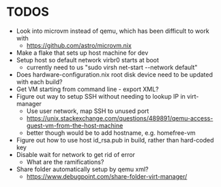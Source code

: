 TODOS
=====

* Look into microvm instead of qemu, which has been difficult to work with
  * https://github.com/astro/microvm.nix
* Make a flake that sets up host machine for dev
* Setup host so default network virbr0 starts at boot
  * currently need to us "sudo virsh net-start --network default"
* Does hardware-configuration.nix root disk device need to be updated with each build?
* Get VM starting from command line - export XML?
* Figure out way to setup SSH without needing to lookup IP in virt-manager
  * Use user network, map SSH to unused port
  * https://unix.stackexchange.com/questions/489891/qemu-access-guest-vm-from-the-host-machine
  * better though would be to add hostname, e.g. homefree-vm
* Figure out how to use host id_rsa.pub in build, rather than hard-coded key
* Disable wait for network to get rid of error
  * What are the ramifications?
* Share folder automatically setup by qemu xml?
  * https://www.debugpoint.com/share-folder-virt-manager/
